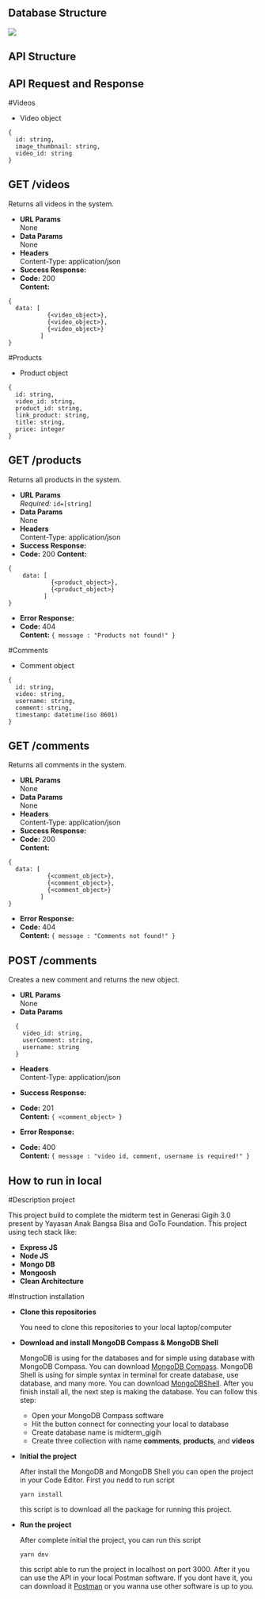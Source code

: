 ## Database Structure

<img src="https://github.com/yahoogm/Midterm-Project-Gigih/assets/100346233/6122f49a-91e7-46b9-9cb5-3210878956d0"/>

## API Structure

## API Request and Response

#Videos

- Video object

```
{
  id: string,
  image_thumbnail: string,
  video_id: string
}
```

## **GET /videos**

Returns all videos in the system.

- **URL Params**  
  None
- **Data Params**  
  None
- **Headers**  
  Content-Type: application/json
- **Success Response:**
- **Code:** 200  
  **Content:**

```
{
  data: [
           {<video_object>},
           {<video_object>},
           {<video_object>}
         ]
}
```

#Products

- Product object

```
{
  id: string,
  video_id: string,
  product_id: string,
  link_product: string,
  title: string,
  price: integer
}
```

## **GET /products**

Returns all products in the system.

- **URL Params**  
  _Required:_ `id=[string]`
- **Data Params**  
  None
- **Headers**  
  Content-Type: application/json
- **Success Response:**
- **Code:** 200
  **Content:**

```
{
    data: [
            {<product_object>},
            {<product_object>}
          ]
}
```

- **Error Response:**
- **Code:** 404  
  **Content:** `{ message : "Products not found!" }`

#Comments

- Comment object

```
{
  id: string,
  video: string,
  username: string,
  comment: string,
  timestamp: datetime(iso 8601)
}
```

## **GET /comments**

Returns all comments in the system.

- **URL Params**  
  None
- **Data Params**  
  None
- **Headers**  
  Content-Type: application/json
- **Success Response:**
- **Code:** 200  
  **Content:**

```
{
  data: [
           {<comment_object>},
           {<comment_object>},
           {<comment_object>}
         ]
}
```

- **Error Response:**
- **Code:** 404  
  **Content:** `{ message : "Comments not found!" }`

## **POST /comments**

Creates a new comment and returns the new object.

- **URL Params**  
  None
- **Data Params**

```
  {
  	video_id: string,
  	userComment: string,
  	username: string
  }
```

- **Headers**  
  Content-Type: application/json
- **Success Response:**
- **Code:** 201  
  **Content:** `{ <comment_object> }`

- **Error Response:**
- **Code:** 400  
  **Content:** `{ message : "video id, comment, username is required!" }`

## How to run in local

#Description project

This project build to complete the midterm test in Generasi Gigih 3.0 present by Yayasan Anak Bangsa Bisa and GoTo Foundation. This project using tech stack like:

- **Express JS**
- **Node JS**
- **Mongo DB**
- **Mongoosh**
- **Clean Architecture**

#Instruction installation

- **Clone this repositories**

  You need to clone this repositories to your local laptop/computer

- **Download and install MongoDB Compass & MongoDB Shell**

  MongoDB is using for the databases and for simple using database with MongoDB Compass. You can download [MongoDB Compass](https://www.mongodb.com/try/download/compass). MongoDB Shell is using for simple syntax in terminal for create database, use database, and many more. You can download [MongoDBShell](https://www.mongodb.com/try/download/shell). After you finish install all, the next step is making the database. You can follow this step:

  - Open your MongoDB Compass software
  - Hit the button connect for connecting your local to database
  - Create database name is midterm_gigih
  - Create three collection with name **comments**, **products**, and **videos**

- **Initial the project**

  After install the MongoDB and MongoDB Shell you can open the project in your Code Editor. First you nedd to run script

  ```
  yarn install
  ```

  this script is to download all the package for running this project.

- **Run the project**

  After complete initial the project, you can run this script

  ```
  yarn dev
  ```

  this script able to run the project in localhost on port 3000. After it you can use the API in your local Postman software. If you dont have it, you can download it [Postman](https://www.postman.com/downloads/) or you wanna use other software is up to you.

